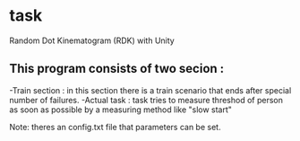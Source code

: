 # task
Random Dot Kinematogram (RDK) with Unity

## This program consists of two secion : ##
-Train section :
in this section there is a train scenario that ends after special number of failures.
-Actual task :
task tries to measure threshod of person as soon as possible by a measuring method like "slow start"

Note: theres an config.txt file that parameters can be set.
